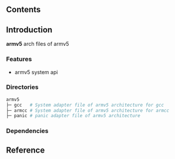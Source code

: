 ## Contents

## Introduction
**armv5** arch files of armv5

### Features
- armv5 system api

### Directories

```sh
armv5
├─ gcc   # System adapter file of armv5 architecture for gcc
├─ armcc # System adapter file of armv5 architecture for armcc
├─ panic # panic adapter file of armv5 architecture
```

### Dependencies

## Reference
